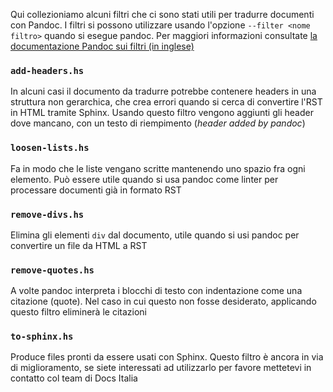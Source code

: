 
Qui collezioniamo alcuni filtri che ci sono stati utili per tradurre
documenti con Pandoc. I filtri si possono utilizzare usando l'opzione
`--filter <nome filtro>` quando si esegue pandoc. Per maggiori
informazioni consultate [la documentazione Pandoc sui filtri (in
inglese)](http://pandoc.org/filters.html)

### `add-headers.hs`

In alcuni casi il documento da tradurre potrebbe contenere headers in una struttura non gerarchica, che crea errori quando si cerca di convertire l'RST in HTML tramite Sphinx. Usando questo filtro vengono aggiunti gli header dove mancano, con un testo di riempimento (_header added by pandoc_)

### `loosen-lists.hs`

Fa in modo che le liste vengano scritte mantenendo uno spazio fra ogni elemento. Può essere utile quando si usa pandoc come linter per processare documenti già in formato RST

### `remove-divs.hs`

Elimina gli elementi `div` dal documento, utile quando si usi pandoc per convertire un file da HTML a RST

### `remove-quotes.hs`

A volte pandoc interpreta i blocchi di testo con indentazione come una citazione (quote). Nel caso in cui questo non fosse desiderato, applicando questo filtro eliminerà le citazioni

### `to-sphinx.hs`

Produce files pronti da essere usati con Sphinx. Questo filtro è ancora in via di miglioramento, se siete interessati ad utilizzarlo per favore mettetevi in contatto col team di Docs Italia

